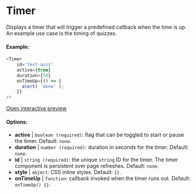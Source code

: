 # Timer

Displays a timer that will trigger a predefined callback when the time is up. An example use case is the timing of quizzes.

#### Example:

``` js
<Timer 
    id='test-quiz'
    active={true} 
    duration={50} 
    onTimeUp={() => {
      alert( 'done' );
    }}
/>
```

[Open interactive preview](https://isle.heinz.cmu.edu/components/timer/)

#### Options:

* __active__ | `boolean (required)`: flag that can be toggled to start or pause the timer. Default: `none`.
* __duration__ | `number (required)`: duration in seconds for the timer. Default: `none`.
* __id__ | `string (required)`: the unique `string` ID for the timer. The timer component is persistent over page refreshes. Default: `none`.
* __style__ | `object`: CSS inline styles. Default: `{}`.
* __onTimeUp__ | `function`: callback invoked when the timer runs out. Default: `onTimeUp() {}`.
